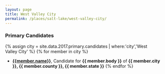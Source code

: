 ```yaml
---
layout: page
title: West Valley City
permalink: /places/salt-lake/west-valley-city/
---
```


### Primary Candidates
{% assign city = site.data.2017.primary.candidates | where:'city','West Valley City' %}
{% for member in city  %}
- <strong>[{{member.name}}](/../../people/{{member.id}})</strong>, Candidate for <strong>{{ member.body }}</strong> of <strong>{{ member.city }}, {{ member.county }}, {{ member.state }}</strong>
{% endfor %}
